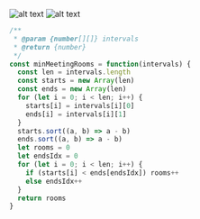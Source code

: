 ![alt text](https://github.com/everthis/leetcode-js/blob/master/images/meeting-room-ii-0.jpg "meeting-room-ii")
![alt text](https://github.com/everthis/leetcode-js/blob/master/images/meeting-room-ii-1.jpg "meeting-room-ii")

```javascript
/**
 * @param {number[][]} intervals
 * @return {number}
 */
const minMeetingRooms = function(intervals) {
  const len = intervals.length
  const starts = new Array(len)
  const ends = new Array(len)
  for (let i = 0; i < len; i++) {
    starts[i] = intervals[i][0]
    ends[i] = intervals[i][1]
  }
  starts.sort((a, b) => a - b)
  ends.sort((a, b) => a - b)
  let rooms = 0
  let endsIdx = 0
  for (let i = 0; i < len; i++) {
    if (starts[i] < ends[endsIdx]) rooms++
    else endsIdx++
  }
  return rooms
}
```
